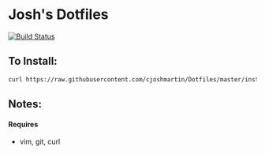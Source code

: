 # Josh's Dotfiles
[![Build Status](https://travis-ci.org/cjoshmartin/Dotfiles.svg?branch=master)](https://travis-ci.org/cjoshmartin/Dotfiles)
## To Install:
```bash
curl https://raw.githubusercontent.com/cjoshmartin/Dotfiles/master/install.sh | bash
```

## Notes:

#### Requires
 - vim, git, curl
 
 
